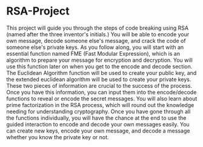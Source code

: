 # RSA-Project

This project will guide you through the steps of code breaking using RSA (named after the three inventor's initials.) You will be able to encode your own message, decode someone else's message, and crack the code of someone else's private keys. As you follow along, you will start with  an essential function named FME (Fast Modular Expression), which is an algorithm to prepare your message for encryption and decryption. You will use this function later on when you get to the encode and decode section. The Euclidean Algorithm function will be used to create your public key, and the extended euclidean algorithm will be used to create your private keys. These two pieces of information are crucial to the success of the process. Once you have this information, you can input them into the encode/decode functions to reveal or encode the secret messages. You will also learn about prime factorization in the RSA process, which will round out the knowledge needing for understanding cryptography. Once you have gone through all the functions individually, you will have the chance at the end to use the guided interaction to encode and decode your own messages easily. You can create new keys, encode your own message, and decode a message whether you know the private key or not. 
